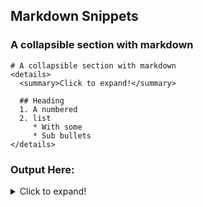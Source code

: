 ## Markdown Snippets

### A collapsible section with markdown
```
# A collapsible section with markdown
<details>
  <summary>Click to expand!</summary>
  
  ## Heading
  1. A numbered
  2. list
     * With some
     * Sub bullets
</details>
```
### Output Here:
<details>
  <summary>Click to expand!</summary>
  
  ## Heading
  1. A numbered
  2. list
     * With some
     * Sub bullets
</details>
